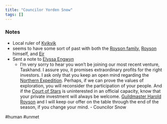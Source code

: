 ```yaml
---
title: "Councilor Yorden Snow"
tags: []
---
```


### Notes 

- Local ruler of [Kvikvik](content/Places/Kvikvik.md)
- seems to have some sort of past with both the [Royson family](Royson%20family), [Royson](content/PCs/Royson.md) himself, and [Eir](content/PCs/Eir.md)
- Sent a note to [Elyssa Engwyn](content/NPCs/Elyssa%20Engwyn.md)
	-  I’m very sorry to hear you won’t be joining our most recent venture, Taskhand. I assure you, it promises extraordinary profits for the right investors. I ask only that you keep an open mind regarding the [Northern Expedition](content/Events/Northern%20Expedition.md). Perhaps, if we can prove the values of exploration, you will reconsider the participation of your people. And if the [Court of Stars](content/Organizations/Court%20of%20Stars.md) is uninterested in an official capacity, know that your private investment will always be welcome. [Guildmaster Harold Royson](content/NPCs/Guildmaster%20Harold%20Royson.md) and I will keep our offer on the table through the end of the season, if you change your mind. - Councilor Snow

#human #unmet 